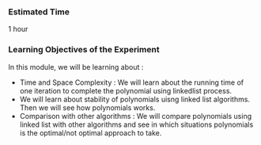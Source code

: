 ### Estimated Time

1 hour

### Learning Objectives of the Experiment

In this module, we will be learning about :

   - Time and Space Complexity : We will learn about the running time of one iteration to complete the polynomial using linkedlist process.
   - We will learn about stability of polynomials uisng linked list algorithms. Then we will see how polynomials works.
   - Comparison with other algorithms : We will compare polynomials using linked list with other algorithms and see in which situations polynomials is the optimal/not optimal approach to take.

